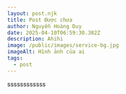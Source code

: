 ```yaml
---
layout: post.njk
title: Post Được chưa
author: Nguyễn Hoàng Duy
date: 2025-04-10T06:59:30.382Z
description: Ahihi
image: /public/images/service-bg.jpg
imageAlt: Hình ảnh của ai
tags:
  - post
---
```

 ssssssssssss